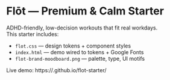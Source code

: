 # Flōt — Premium & Calm Starter

ADHD-friendly, low-decision workouts that fit real workdays.  
This starter includes:
- `flot.css` — design tokens + component styles
- `index.html` — demo wired to tokens + Google Fonts
- `flot-brand-moodboard.png` — palette, type, UI motifs

Live demo: https://<your-username>.github.io/flot-starter/
